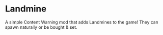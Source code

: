 # Landmine
A simple Content Warning mod that adds Landmines to the game! They can spawn naturally or be bought & set.